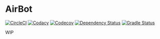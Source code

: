 # AirBot

[![CircleCI](https://circleci.com/gh/Ithildir/airbot/tree/master.svg?style=shield&circle-token=75ca0ba9afa78ac90297842aa3b0e06c7c168c93)](https://circleci.com/gh/Ithildir/airbot/tree/master)
[![Codacy](https://api.codacy.com/project/badge/Grade/d0348a9460594a9a831e11f82f84489c)](https://www.codacy.com/app/Ithildir/airbot?utm_source=github.com&utm_medium=referral&utm_content=Ithildir/airbot&utm_campaign=badger)
[![Codecov](https://codecov.io/gh/Ithildir/airbot/branch/master/graph/badge.svg)](https://codecov.io/gh/Ithildir/airbot)
[![Dependency Status](https://www.versioneye.com/user/projects/5976ac1f6725bd005439ac05/badge.svg?style=shield)](https://www.versioneye.com/user/projects/5976ac1f6725bd005439ac05)
[![Gradle Status](https://gradleupdate.appspot.com/Ithildir/airbot/status.svg)](https://gradleupdate.appspot.com/Ithildir/airbot/status)

WIP